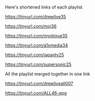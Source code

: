 Here's shortened links of each playlist

https://tinyurl.com/drewlive35

https://tinyurl.com/moj36

https://tinyurl.com/mystique35

https://tinyurl.com/a1xmedia34

https://tinyurl.com/japantv25

https://tinyurl.com/supersonic25

All the playlist merged together in one link

https://tinyurl.com/drewliveall007

https://tinyurl.com/ALL46-epg

